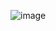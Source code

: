 ![image](https://github.com/MoskalevDA/docker/assets/125073441/a3085a44-f683-4b16-821d-db653e1f8e7f)


